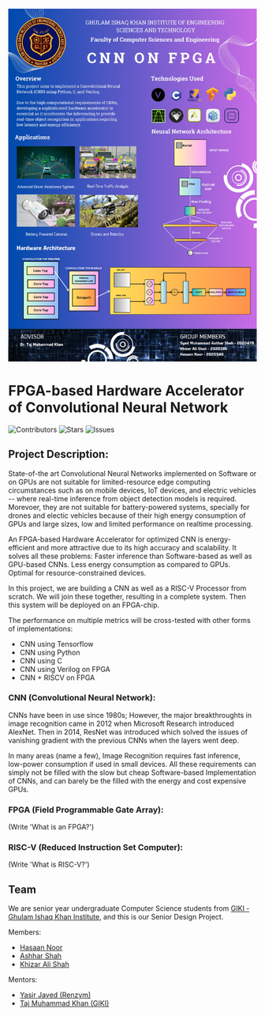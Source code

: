 ![Alt text](./Hassan/Final-Poster.jpg)
# FPGA-based Hardware Accelerator of Convolutional Neural Network

![Contributors](https://img.shields.io/github/contributors/ashharshah/CNN_on_FPGA?style=plastic)
![Stars](https://img.shields.io/github/stars/ashharshah/CNN_on_FPGA)
![Issues](https://img.shields.io/github/issues/ashharshah/CNN_on_FPGA)

## Project Description:

State-of-the art Convolutional Neural Networks implemented on Software or on GPUs are not suitable for limited-resource edge computing circumstances such as on mobile devices, IoT devices, and electric vehicles -- where real-time inference from object detection models is required. Morevoer, they are not suitable for battery-powered systems, specially for drones and electic vehicles because of their high energy consumption of GPUs and large sizes, low and limited performance on realtime processing.

An FPGA-based Hardware Accelerator for optimized CNN is energy-efficient and more attractive due to its high accuracy and scalability. It solves all these problems: Faster inference than Software-based as well as GPU-based CNNs. Less energy consumption as compared to GPUs. Optimal for resource-constrained devices.

In this project, we are building a CNN as well as a RISC-V Processor from scratch. We will join these together, resulting in a complete system. Then this system will be deployed on an FPGA-chip.

The performance on multiple metrics will be cross-tested with other forms of implementations:
- CNN using Tensorflow
- CNN using Python
- CNN using C
- CNN using Verilog on FPGA
- CNN + RISCV on FPGA

### CNN (Convolutional Neural Network):

CNNs have been in use since 1980s; However,
the major breakthroughts in image recognition came in 2012 when Microsoft
Research introduced AlexNet. Then in 2014, ResNet was introduced which solved
the issues of vanishing gradient with the previous CNNs when the layers went deep.

In many areas (name a few), Image Recognition requires fast inference, low-power
consumption if used in small devices. All these requirements can simply
not be filled with the slow but cheap Software-based Implementation of CNNs,
and can barely be the filled with the energy and cost expensive GPUs.

### FPGA (Field Programmable Gate Array):

(Write 'What is an FPGA?')



### RISC-V (Reduced Instruction Set Computer):

(Write 'What is RISC-V?')

## Team

We are senior year undergraduate Computer Science students from [GIKI - Ghulam Ishaq Khan Institute](https://giki.edu.pk), and this is our Senior Design Project.

Members:  
-   [Hasaan Noor](https://github.com/hasaannoor)
-   [Ashhar Shah](https://github.com/ashharshah)
-   [Khizar Ali Shah](https://github.com/khizaralishah1)

Mentors:
-   [Yasir Javed (Renzym)](https://renzym.com/)
-   [Taj Muhammad Khan (GIKI)](https://github.com/tajkhan)  
